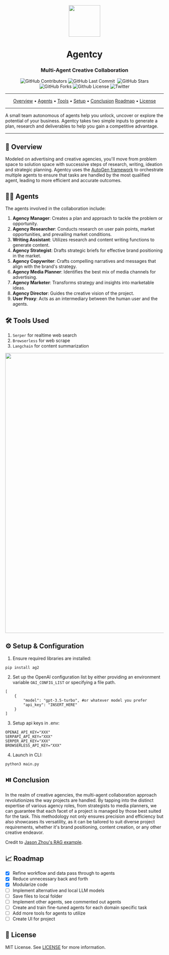 <div align="center">

<img width="100px" src="./misc/logo.png" />

# Agentcy

### Multi-Agent Creative Collaboration

<p>
<img alt="GitHub Contributors" src="https://img.shields.io/github/contributors/amadad/agentcy" />
<img alt="GitHub Last Commit" src="https://img.shields.io/github/last-commit/amadad/agentcy" />
<img alt="" src="https://img.shields.io/github/repo-size/amadad/agentcy" />
<img alt="GitHub Stars" src="https://img.shields.io/github/stars/amadad/agentcy" />
<img alt="GitHub Forks" src="https://img.shields.io/github/forks/amadad/agentcy" />
<img alt="Github License" src="https://img.shields.io/badge/License-MIT-yellow.svg" />
<img alt="Twitter" src="https://img.shields.io/twitter/follow/amadad?style=social" />
</p>

</div>

-----

<p align="center">
  <a href="#-overview">Overview</a> •
  <a href="#-agents">Agents</a> •
  <a href="#-tools">Tools</a> •
  <a href="#-setup">Setup</a> • 
  <a href="#-conclusion">Conclusion</a>
  <a href="#-roadmap">Roadmap</a> •
  <a href="#-license">License</a>
</p>

-----

A small team autonomous of agents help you unlock, uncover or explore the potential of your business. Agentcy takes two simple inputs to generate a plan, research and deliverables to help you gain a competitive advantage.

-----

## 📖 Overview

Modeled on advertising and creative agencies, you'll move from problem space to solution space with successive steps of research, writing, ideation and strategic planning. Agentcy uses the [AutoGen framework](https://github.com/microsoft/autogen) to orchestrate multiple agents to ensure that tasks are handled by the most qualified agent, leading to more efficient and accurate outcomes.

## 🕵🏽 Agents

The agents involved in the collaboration include:

1. **Agency Manager**: Creates a plan and approach to tackle the problem or opportunity.
2. **Agency Researcher**: Conducts research on user pain points, market opportunities, and prevailing market conditions.
2. **Writing Assistant**: Utilizes research and content writing functions to generate content.
3. **Agency Strategist**: Drafts strategic briefs for effective brand positioning in the market.
4. **Agency Copywriter**: Crafts compelling narratives and messages that align with the brand's strategy.
5. **Agency Media Planner**: Identifies the best mix of media channels for advertising.
6. **Agency Marketer**: Transforms strategy and insights into marketable ideas.
8. **Agency Director**: Guides the creative vision of the project.
9. **User Proxy**: Acts as an intermediary between the human user and the agents.

## 🛠️ Tools Used

1. `Serper` for realtime web search
2. `Browserless` for web scrape
3. `Langchain` for content summarization 

<p align="center">
  <img src='./misc/flow.png' width=888>
</p>

## ⚙️ Setup & Configuration

1. Ensure required libraries are installed:
```
pip install ag2
```

2. Set up the OpenAI configuration list by either providing an environment variable `OAI_CONFIG_LIST` or specifying a file path.
```
[
    {
        "model": "gpt-3.5-turbo", #or whatever model you prefer
        "api_key": "INSERT_HERE"
    }
]
```

3. Setup api keys in .env:
```
OPENAI_API_KEY="XXX"
SERPAPI_API_KEY="XXX"
SERPER_API_KEY="XXX"
BROWSERLESS_API_KEY="XXX"
```

4. Launch in CLI:
```
python3 main.py
```

## ⏯️ Conclusion

In the realm of creative agencies, the multi-agent collaboration approach revolutionizes the way projects are handled. By tapping into the distinct expertise of various agency roles, from strategists to media planners, we can guarantee that each facet of a project is managed by those best suited for the task. This methodology not only ensures precision and efficiency but also showcases its versatility, as it can be tailored to suit diverse project requirements, whether it's brand positioning, content creation, or any other creative endeavor. 

Credit to [Jason Zhou's RAG example](https://github.com/JayZeeDesign/microsoft-autogen-experiments).

## 📈 Roadmap

- [x] Refine workflow and data pass through to agents
- [x] Reduce unnecessary back and forth
- [x] Modularize code
- [ ] Implement alternative and local LLM models
- [ ] Save files to local folder
- [ ] Implement other agents, see commented out agents
- [ ] Create and train fine-tuned agents for each domain specific task
- [ ] Add more tools for agents to utilize
- [ ] Create UI for project

## 📝 License 

MIT License. See [LICENSE](https://opensource.org/license/mit/) for more information.

